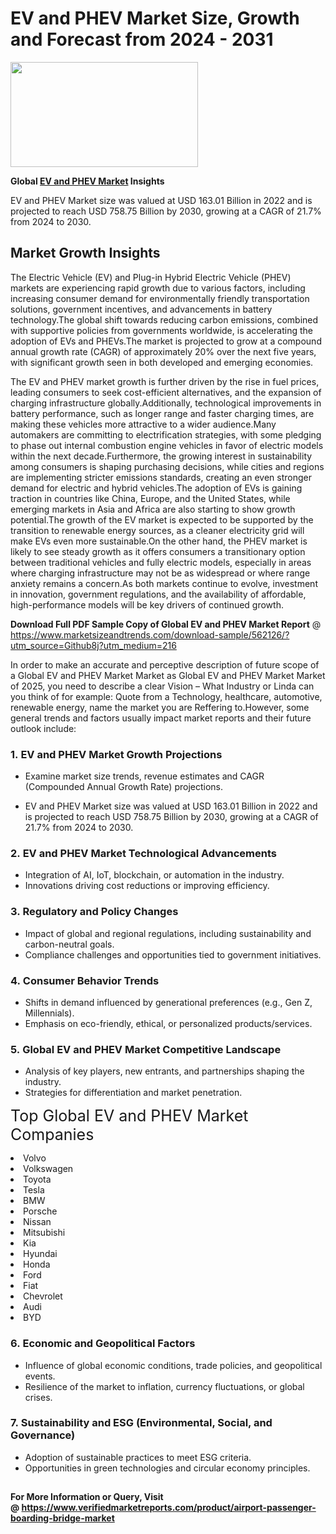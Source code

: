 <H1>EV and PHEV Market Size, Growth and Forecast from 2024 - 2031</H1><img class="aligncenter size-medium wp-image-584254" src="https://thirdeyenews.in/wp-content/uploads/2024/09/Global-Market-Research-300x168.jpeg" alt="" width="300" height="168" /><p><strong>Global&nbsp;<a href="https://www.marketsizeandtrends.com/download-sample/562126/?utm_source=Github8j?utm_medium=216">EV and PHEV Market</a> Insights</strong></p><p>EV and PHEV Market size was valued at USD 163.01 Billion in 2022 and is projected to reach USD 758.75 Billion by 2030, growing at a CAGR of 21.7% from 2024 to 2030.</p><p><h2>Market Growth Insights</h2> <p>The Electric Vehicle (EV) and Plug-in Hybrid Electric Vehicle (PHEV) markets are experiencing rapid growth due to various factors, including increasing consumer demand for environmentally friendly transportation solutions, government incentives, and advancements in battery technology.The global shift towards reducing carbon emissions, combined with supportive policies from governments worldwide, is accelerating the adoption of EVs and PHEVs.The market is projected to grow at a compound annual growth rate (CAGR) of approximately 20% over the next five years, with significant growth seen in both developed and emerging economies.</p> <p>The EV and PHEV market growth is further driven by the rise in fuel prices, leading consumers to seek cost-efficient alternatives, and the expansion of charging infrastructure globally.Additionally, technological improvements in battery performance, such as longer range and faster charging times, are making these vehicles more attractive to a wider audience.Many automakers are committing to electrification strategies, with some pledging to phase out internal combustion engine vehicles in favor of electric models within the next decade.Furthermore, the growing interest in sustainability among consumers is shaping purchasing decisions, while cities and regions are implementing stricter emissions standards, creating an even stronger demand for electric and hybrid vehicles.The adoption of EVs is gaining traction in countries like China, Europe, and the United States, while emerging markets in Asia and Africa are also starting to show growth potential.The growth of the EV market is expected to be supported by the transition to renewable energy sources, as a cleaner electricity grid will make EVs even more sustainable.On the other hand, the PHEV market is likely to see steady growth as it offers consumers a transitionary option between traditional vehicles and fully electric models, especially in areas where charging infrastructure may not be as widespread or where range anxiety remains a concern.As both markets continue to evolve, investment in innovation, government regulations, and the availability of affordable, high-performance models will be key drivers of continued growth.<p><span class=""><strong>Download Full PDF Sample Copy of Global EV and PHEV Market Report</strong> @ <a href="https://www.marketsizeandtrends.com/download-sample/562126/?utm_source=Github8j?utm_medium=216" target="_blank">https://www.marketsizeandtrends.com/download-sample/562126/?utm_source=Github8j?utm_medium=216</a></span></p><p>In order to make an accurate and perceptive description of future scope of a Global&nbsp;EV and PHEV Market Market as Global&nbsp;EV and PHEV Market Market of 2025, you need to describe a clear Vision &ndash; What Industry or Linda can you think of for example: Quote from a Technology, healthcare, automotive, renewable energy, name the market you are Reffering to.However, some general trends and factors usually impact market reports and their future outlook include:</p><h3>1.&nbsp;<strong>EV and PHEV Market Growth Projections</strong></h3><ul><li>Examine market size trends, revenue estimates and CAGR (Compounded Annual Growth Rate) projections.</li><li><p>EV and PHEV Market size was valued at USD 163.01 Billion in 2022 and is projected to reach USD 758.75 Billion by 2030, growing at a CAGR of 21.7% from 2024 to 2030.</p></li></ul><h3>2.&nbsp;<strong>EV and PHEV Market Technological Advancements</strong></h3><ul><li>Integration of AI, IoT, blockchain, or automation in the industry.</li><li>Innovations driving cost reductions or improving efficiency.</li></ul><h3>3.&nbsp;<strong>Regulatory and Policy Changes</strong></h3><ul><li>Impact of global and regional regulations, including sustainability and carbon-neutral goals.</li><li>Compliance challenges and opportunities tied to government initiatives.</li></ul><h3>4.&nbsp;<strong>Consumer Behavior Trends</strong></h3><ul><li>Shifts in demand influenced by generational preferences (e.g., Gen Z, Millennials).</li><li>Emphasis on eco-friendly, ethical, or personalized products/services.</li></ul><h3>5.&nbsp;<strong>Global EV and PHEV Market Competitive Landscape</strong></h3><ul><li>Analysis of key players, new entrants, and partnerships shaping the industry.</li><li>Strategies for differentiation and market penetration.</li></ul><p data-pm-slice="1 1 []"><span style="color: inherit; font-family: inherit; font-size: 25px;">Top Global EV and PHEV Market Companies</span></p><div class="" data-test-id=""><p><li>Volvo</li><li> Volkswagen</li><li> Toyota</li><li> Tesla</li><li> BMW</li><li> Porsche</li><li> Nissan</li><li> Mitsubishi</li><li> Kia</li><li> Hyundai</li><li> Honda</li><li> Ford</li><li> Fiat</li><li> Chevrolet</li><li> Audi</li><li> BYD</li></p></div><h3>6.&nbsp;<strong>Economic and Geopolitical Factors</strong></h3><ul><li>Influence of global economic conditions, trade policies, and geopolitical events.</li><li>Resilience of the market to inflation, currency fluctuations, or global crises.</li></ul><h3>7.&nbsp;<strong>Sustainability and ESG (Environmental, Social, and Governance)</strong></h3><ul><li>Adoption of sustainable practices to meet ESG criteria.</li><li>Opportunities in green technologies and circular economy principles.</li></ul><h2><strong style="font-size: 14px;">For More Information or Query, Visit @&nbsp;</strong><a style="background-color: #ffffff; font-size: 14px;" href="https://www.marketsizeandtrends.com/report/ev-and-phev-market/" target="_blank">https://www.verifiedmarketreports.com/product/airport-passenger-boarding-bridge-market</a></h2>